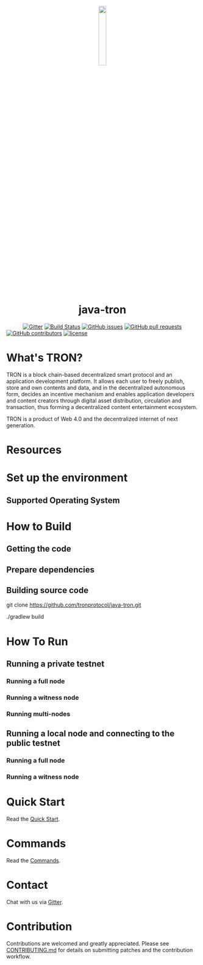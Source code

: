 <h1 align="center">
  <br>
  <img width=20% src="https://raw.githubusercontent.com/tronprotocol/wiki/master/images/java-tron.png">
  <br>
  java-tron
  <br>
</h1>

&nbsp;&nbsp;&nbsp;&nbsp;&nbsp;&nbsp;&nbsp;&nbsp;&nbsp;&nbsp;
[![Gitter](https://img.shields.io/gitter/room/nwjs/nw.js.svg)](https://gitter.im/tronprotocol/java-tron)
[![Build Status](https://travis-ci.org/tronprotocol/java-tron.svg?branch=develop)](https://travis-ci.org/tronprotocol/java-tron)
[![GitHub issues](https://img.shields.io/github/issues/tronprotocol/java-tron.svg)](https://github.com/tronprotocol/java-tron/issues) 
[![GitHub pull requests](https://img.shields.io/github/issues-pr/tronprotocol/java-tron.svg)](https://github.com/tronprotocol/java-tron/pulls)
[![GitHub contributors](https://img.shields.io/github/contributors/tronprotocol/java-tron.svg)](https://github.com/tronprotocol/java-tron/graphs/contributors) 
[![license](https://img.shields.io/github/license/tronprotocol/java-tron.svg)](LICENSE)

# What's TRON?
TRON is a block chain-based decentralized smart protocol and an application development platform. It allows each user to freely publish, store and own contents and data, and in the decentralized autonomous form, decides an incentive mechanism and enables application developers and content creators through digital asset distribution, circulation and transaction, thus forming a decentralized content entertainment ecosystem.

TRON is a product of Web 4.0 and the decentralized internet of next generation.

# Resources

# Set up the environment

## Supported Operating System

# How to Build

## Getting the code

## Prepare dependencies

## Building source code
git clone https://github.com/tronprotocol/java-tron.git

./gradlew build

# How To Run

## Running a private testnet

### Running a full node

### Running a witness node

### Running multi-nodes

## Running a local node and connecting to the public testnet 

### Running a full node

### Running a witness node 


# Quick Start

Read the [Quick Start](http://wiki.tron.network/en/latest/quick_start.html).


# Commands
Read the [Commands](http://wiki.tron.network/en/latest/quick_start.html#commands).

# Contact

Chat with us via [Gitter](https://gitter.im/tronprotocol/java-tron).

# Contribution
Contributions are welcomed and greatly appreciated. Please see [CONTRIBUTING.md](CONTRIBUTING.md) for details on submitting patches and the contribution workflow.

